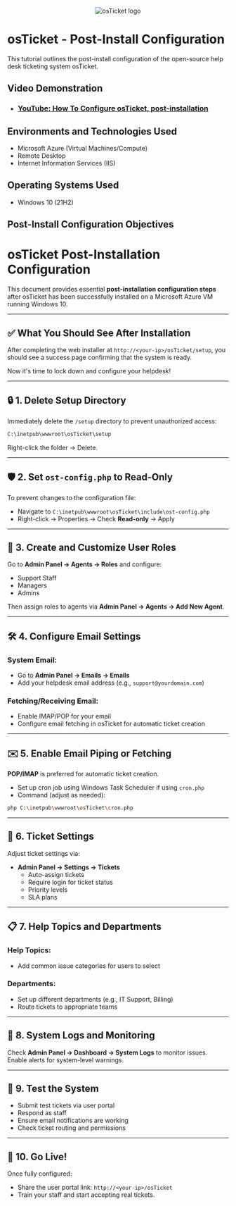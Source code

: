 <p align="center">
<img src="https://i.imgur.com/Clzj7Xs.png" alt="osTicket logo"/>
</p>

<h1>osTicket - Post-Install Configuration</h1>
This tutorial outlines the post-install configuration of the open-source help desk ticketing system osTicket.<br />


<h2>Video Demonstration</h2>

- ### [YouTube: How To Configure osTicket, post-installation](https://www.youtube.com)

<h2>Environments and Technologies Used</h2>

- Microsoft Azure (Virtual Machines/Compute)
- Remote Desktop
- Internet Information Services (IIS)

<h2>Operating Systems Used </h2>

- Windows 10</b> (21H2)

<h2>Post-Install Configuration Objectives</h2>

# osTicket Post-Installation Configuration

This document provides essential **post-installation configuration steps** after osTicket has been successfully installed on a Microsoft Azure VM running Windows 10.

---

## ✅ What You Should See After Installation

After completing the web installer at `http://<your-ip>/osTicket/setup`, you should see a success page confirming that the system is ready.

Now it's time to lock down and configure your helpdesk!

---

## 🔒 1. Delete Setup Directory

Immediately delete the `/setup` directory to prevent unauthorized access:

```bash
C:\inetpub\wwwroot\osTicket\setup
```

Right-click the folder → Delete.

---

## 🛡️ 2. Set `ost-config.php` to Read-Only

To prevent changes to the configuration file:

- Navigate to `C:\inetpub\wwwroot\osTicket\include\ost-config.php`
- Right-click → Properties → Check **Read-only** → Apply

---

## 👥 3. Create and Customize User Roles

Go to **Admin Panel → Agents → Roles** and configure:

- Support Staff
- Managers
- Admins

Then assign roles to agents via **Admin Panel → Agents → Add New Agent**.

---

## 🛠️ 4. Configure Email Settings

### System Email:
- Go to **Admin Panel → Emails → Emails**
- Add your helpdesk email address (e.g., `support@yourdomain.com`)

### Fetching/Receiving Email:
- Enable IMAP/POP for your email
- Configure email fetching in osTicket for automatic ticket creation

---

## ✉️ 5. Enable Email Piping or Fetching

**POP/IMAP** is preferred for automatic ticket creation.

- Set up cron job using Windows Task Scheduler if using `cron.php`
- Command (adjust as needed):

```bash
php C:\inetpub\wwwroot\osTicket\cron.php
```

---

## 📂 6. Ticket Settings

Adjust ticket settings via:

- **Admin Panel → Settings → Tickets**
    - Auto-assign tickets
    - Require login for ticket status
    - Priority levels
    - SLA plans

---

## 📋 7. Help Topics and Departments

### Help Topics:
- Add common issue categories for users to select

### Departments:
- Set up different departments (e.g., IT Support, Billing)
- Route tickets to appropriate teams

---

## 🔧 8. System Logs and Monitoring

Check **Admin Panel → Dashboard → System Logs** to monitor issues.
Enable alerts for system-level warnings.

---

## 🧪 9. Test the System

- Submit test tickets via user portal
- Respond as staff
- Ensure email notifications are working
- Check ticket routing and permissions

---

## 🚀 10. Go Live!

Once fully configured:

- Share the user portal link: `http://<your-ip>/osTicket`
- Train your staff and start accepting real tickets.
